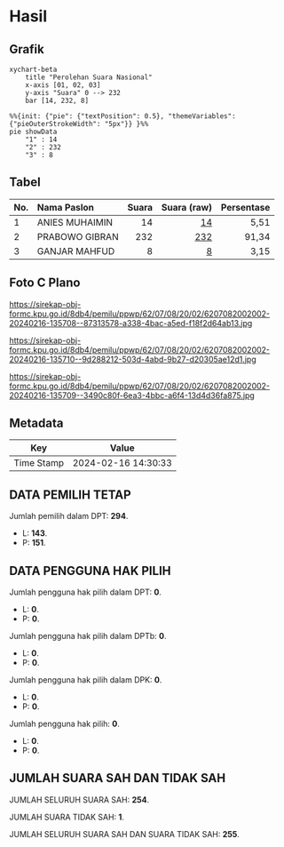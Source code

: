 # Hasil

## Grafik

```mermaid
xychart-beta
    title "Perolehan Suara Nasional"
    x-axis [01, 02, 03]
    y-axis "Suara" 0 --> 232
    bar [14, 232, 8]
```

```mermaid
%%{init: {"pie": {"textPosition": 0.5}, "themeVariables": {"pieOuterStrokeWidth": "5px"}} }%%
pie showData
    "1" : 14
    "2" : 232
    "3" : 8
```

## Tabel

| No. | Nama Paslon    | Suara | Suara (raw) | Persentase |
|:--- |:-------------- | -----:| -----------:| ----------:|
| 1   | ANIES MUHAIMIN | 14    | [14][p-1]   | 5,51       |
| 2   | PRABOWO GIBRAN | 232   | [232][p-2]  | 91,34      |
| 3   | GANJAR MAHFUD  | 8     | [8][p-3]    | 3,15       |


[p-1]: https://github.com/gigit-pemilu/pemilu-2024/blob/main/pilpres/hitung-suara/sub/62-kalimantan-tengah/sub/07-seruyan/sub/08-danau-seluluk/sub/2002-tanjung-hara/sub/002-tps/sub/paslon-1.txt
[p-2]: https://github.com/gigit-pemilu/pemilu-2024/blob/main/pilpres/hitung-suara/sub/62-kalimantan-tengah/sub/07-seruyan/sub/08-danau-seluluk/sub/2002-tanjung-hara/sub/002-tps/sub/paslon-2.txt
[p-3]: https://github.com/gigit-pemilu/pemilu-2024/blob/main/pilpres/hitung-suara/sub/62-kalimantan-tengah/sub/07-seruyan/sub/08-danau-seluluk/sub/2002-tanjung-hara/sub/002-tps/sub/paslon-3.txt

## Foto C Plano

https://sirekap-obj-formc.kpu.go.id/8db4/pemilu/ppwp/62/07/08/20/02/6207082002002-20240216-135708--87313578-a338-4bac-a5ed-f18f2d64ab13.jpg

https://sirekap-obj-formc.kpu.go.id/8db4/pemilu/ppwp/62/07/08/20/02/6207082002002-20240216-135710--9d288212-503d-4abd-9b27-d20305ae12d1.jpg

https://sirekap-obj-formc.kpu.go.id/8db4/pemilu/ppwp/62/07/08/20/02/6207082002002-20240216-135709--3490c80f-6ea3-4bbc-a6f4-13d4d36fa875.jpg


## Metadata

| Key        | Value               |
| ---------- | ------------------- |
| Time Stamp | 2024-02-16 14:30:33 |


## DATA PEMILIH TETAP

Jumlah pemilih dalam DPT: **294**.
 * L: **143**.
 * P: **151**.

## DATA PENGGUNA HAK PILIH

Jumlah pengguna hak pilih dalam DPT: **0**.
 * L: **0**.
 * P: **0**.

Jumlah pengguna hak pilih dalam DPTb: **0**.
 * L: **0**.
 * P: **0**.

Jumlah pengguna hak pilih dalam DPK: **0**.
 * L: **0**.
 * P: **0**.

Jumlah pengguna hak pilih: **0**.
 * L: **0**.
 * P: **0**.

## JUMLAH SUARA SAH DAN TIDAK SAH

JUMLAH SELURUH SUARA SAH: **254**.

JUMLAH SUARA TIDAK SAH: **1**.

JUMLAH SELURUH SUARA SAH DAN SUARA TIDAK SAH: **255**.


